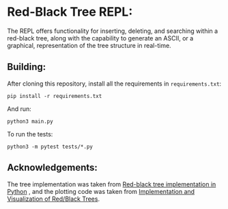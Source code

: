 # Red-Black Tree REPL:

The REPL offers functionality for inserting, deleting, and searching within a 
red-black tree, along with the capability to generate an ASCII, or a graphical, 
representation of the tree structure in real-time.

## Building:

After cloning this repository, install all the requirements in `requirements.txt`:

```shell
pip install -r requirements.txt
```
And run:

```shell
python3 main.py
```

To run the tests:

```shell
python3 -m pytest tests/*.py
```

## Acknowledgements:

The tree implementation was taken from [Red-black tree implementation in
Python](https://github.com/emilydolson/python-red-black-trees?tab=License-1-ov-file)
, and the plotting code was taken from [Implementation and
Visualization of Red/Black Trees](https://github.com/cehrett/Left-leaning_red_black_trees).
